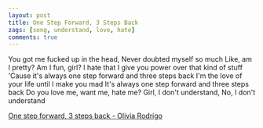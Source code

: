 ```yaml
---
layout: post
title: One Step Forward, 3 Steps Back
zags: [song, understand, love, hate]
comments: true
---
```

You got me fucked up in the head, Never doubted myself so much
Like, am I pretty? Am I fun, girl? 
I hate that I give you power over that kind of stuff
'Cause it's always one step forward and three steps back
I'm the love of your life until I make you mad
It's always one step forward and three steps back
Do you love me, want me, hate me? 
Girl, I don't understand, No, I don't understand

[One step forward, 3 steps back - Olivia Rodrigo](https://youtu.be/w-HfMiue7-k/)